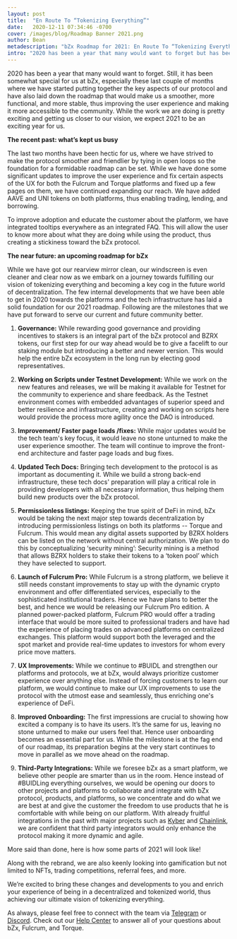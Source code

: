 ```yaml
---
layout: post
title:  "En Route To “Tokenizing Everything”"
date:   2020-12-11 07:34:46 -0700
cover: /images/blog/Roadmap Banner 2021.png
author: Bean
metadescription: "bZx Roadmap for 2021: En Route To “Tokenizing Everything”"
intro: "2020 has been a year that many would want to forget but has been somewhat special for us at bZx."
---
```


2020 has been a year that many would want to forget. Still, it has been somewhat special for us at bZx, especially these last couple of months where we have started putting together the key aspects of our protocol and have also laid down the roadmap that would make us a smoother, more functional, and more stable, thus improving the user experience and making it more accessible to the community. While the work we are doing is pretty exciting and getting us closer to our vision, we expect 2021 to be an exciting year for us.


**The recent past: what’s kept us busy**

The last two months have been hectic for us, where we have strived to make the protocol smoother and friendlier by tying in open loops so the foundation for a formidable roadmap can be set. While we have done some significant updates to improve the user experience and fix certain aspects of the UX for both the Fulcrum and Torque platforms and fixed up a few pages on them, we have continued expanding our reach. We have added AAVE and UNI tokens on both platforms, thus enabling trading, lending, and borrowing.

To improve adoption and educate the customer about the platform, we have integrated tooltips everywhere as an integrated FAQ. This will allow the user to know more about what they are doing while using the product, thus creating a stickiness toward the bZx protocol.

**The near future: an upcoming roadmap for bZx**

While we have got our rearview mirror clean, our windscreen is even cleaner and clear now as we embark on a journey towards fulfilling our vision of tokenizing everything and becoming a key cog in the future world of decentralization. The few internal developments that we have been able to get in 2020 towards the platforms and the tech infrastructure has laid a solid foundation for our 2021 roadmap. Following are the milestones that we have put forward to serve our current and future community better.     



1. **Governance:** While rewarding good governance and providing incentives to stakers is an integral part of the bZx protocol and BZRX tokens, our first step for our way ahead would be to give a facelift to our staking module but introducing a better and newer version. This would help the entire bZx ecosystem in the long run by electing good representatives.

2. **Working on Scripts under Testnet Development:** While we work on the new features and releases, we will be making it available for Testnet for the community to experience and share feedback. As the Testnet environment comes with embedded advantages of superior speed and better resilience and infrastructure, creating and working on scripts here would provide the process more agility once the DAO is introduced.

3. **Improvement/ Faster page loads /fixes:** While major updates would be the tech team's key focus, it would leave no stone unturned to make the user experience smoother. The team will continue to improve the front-end architecture and faster page loads and bug fixes.

4. **Updated Tech Docs:** Bringing tech development to the protocol is as important as documenting it. While we build a strong back-end infrastructure, these tech docs' preparation will play a critical role in providing developers with all necessary information, thus helping them build new products over the bZx protocol.

5. **Permissionless listings:** Keeping the true spirit of DeFi in mind, bZx would be taking the next major step towards decentralization by introducing permissionless listings on both its platforms -- Torque and Fulcrum. This would mean any digital assets supported by BZRX holders can be listed on the network without central authorization. We plan to do this by conceptualizing ‘security mining’: Security mining is a method that allows BZRX holders to stake their tokens to a ‘token pool’ which they have selected to support.

6. **Launch of Fulcrum Pro:** While Fulcrum is a strong platform, we believe it still needs constant improvements to stay up with the dynamic crypto environment and offer differentiated services, especially to the sophisticated institutional traders. Hence we have plans to better the best, and hence we would be releasing our Fulcrum Pro edition. A planned power-packed platform, Fulcrum PRO would offer a trading interface that would be more suited to professional traders and have had the experience of placing trades on advanced platforms on centralized exchanges. This platform would support both the leveraged and the spot market and provide real-time updates to investors for whom every price move matters.

7. **UX Improvements:** While we continue to #BUIDL and strengthen our platforms and protocols, we at bZx, would always prioritize customer experience over anything else. Instead of forcing customers to learn our platform, we would continue to make our UX improvements to use the protocol with the utmost ease and seamlessly, thus enriching one's experience of DeFi.

8. **Improved Onboarding:** The first impressions are crucial to showing how excited a company is to have its users. It’s the same for us, leaving no stone unturned to make our users feel that. Hence user onboarding becomes an essential part for us. While the milestone is at the fag end of our roadmap, its preparation begins at the very start continues to move in parallel as we move ahead on the roadmap.

9. **Third-Party Integrations:** While we foresee bZx as a smart platform, we believe other people are smarter than us in the room. Hence instead of #BUIDLing everything ourselves, we would be opening our doors to other projects and platforms to collaborate and integrate with bZx protocol, products, and platforms, so we concentrate and do what we are best at and give the customer the freedom to use products that he is comfortable with while being on our platform.  With already fruitful integrations in the past with major projects such as [Kyber](http://kyber.network/) and [Chainlink](https://chain.link/), we are confident that third party integrators would only enhance the protocol making it more dynamic and agile.  

More said than done, here is how some parts of 2021 will look like!

Along with the rebrand, we are also keenly looking into gamification but not limited to NFTs, trading competitions, referral fees, and more.

We’re excited to bring these changes and developments to you and enrich your experience of being in a decentralized and tokenized world, thus achieving our ultimate vision of tokenizing everything.

As always, please feel free to connect with the team via [Telegram](https://t.me/b0xNet) or [Discord](https://discord.com/invite/DKEq6FV). Check out our [Help Center](https://help.bzx.network/en/) to answer all of your questions about bZx, Fulcrum, and Torque.
